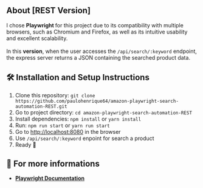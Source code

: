 ## About [REST Version]

I chose <strong> Playwright </strong> for this project due to its compatibility with multiple browsers, such as Chromium and Firefox, as well as its intuitive usability and excellent scalability.
<br><br>
In this <strong>version</strong>, when the user accesses the `/api/search/:keyword` endpoint, the express server returns a JSON containing the searched product data.

## 🛠 Installation and Setup Instructions

1. Clone this repository: `git clone https://github.com/paulohenrique64/amazon-playwright-search-automation-REST.git`
2. Go to project directory: `cd amazon-playwright-search-automation-REST`
3. Install dependencies: `npm install` or  `yarn install`
4. Run: `npm run start` or `yarn run start`
5. Go to <a href="http://localhost:3000" target="_blank">http://localhost:8080</a> in the browser
6. Use `/api/search/:keyword` enpoint for search a product
7. Ready 🎉

## :rocket: For more informations

- **[Playwright Documentation](https://playwright.dev/docs/intro)**

